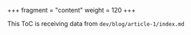 +++
fragment = "content"
weight = 120
+++

This ToC is receiving data from `dev/blog/article-1/index.md`
